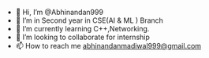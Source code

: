 - 👋 Hi, I’m @Abhinandan999
- 👀 I’m in Second year in CSE(AI & ML ) Branch
- 🌱 I’m currently learning C++,Networking.
- 💞️ I’m looking to collaborate for internship
- 📫 How to reach me abhinandanmadiwal999@gmail.com


<!---
Abhinandan999/Abhinandan999 is a ✨ special ✨ repository because its `README.md` (this file) appears on your GitHub profile.
You can click the Preview link to take a look at your changes.
--->
